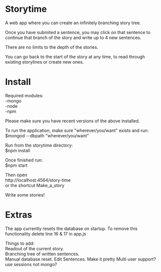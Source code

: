 # Storytime
A web app where you can create an infinitely branching story tree.  

Once you have submited a sentence, you may click on that sentence to continue that branch of the story and write up to 4 new sentences.

There are no limits to the depth of the stories.

You can go back to the start of the story at any time, to read through existing storylines or create new ones.

# Install

Required modules:  
-mongo  
-node  
-npm  

Please make sure you have recent versions of the above installed.

To run the application, make sure "wherever/you/want" exists and run:  
$mongod --dbpath "wherever/you/want"

Run from the storytime directory:  
$npm install  

Once finished run:  
$npm start

Then open   
http://localhost:4564/story-time  
or the shortcut Make_a_story

Write some stories!


# Extras

The app currently resets the database on startup. To remove this functionality delete line 16 & 17 in app.js

Things to add:  
Readout of the current story.  
Branching tree of written sentences.  
Manual database reset.
Edit Sentences.
Make it pretty
Multi user support?  
use sessions not mongo?
